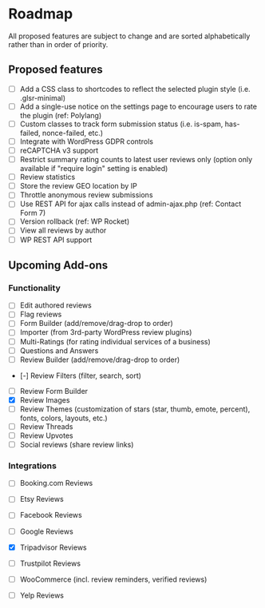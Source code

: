 # Roadmap

All proposed features are subject to change and are sorted alphabetically rather than in order of priority.

## Proposed features

- [ ] Add a CSS class to shortcodes to reflect the selected plugin style (i.e. .glsr-minimal)
- [ ] Add a single-use notice on the settings page to encourage users to rate the plugin (ref: Polylang)
- [ ] Custom classes to track form submission status (i.e. is-spam, has-failed, nonce-failed, etc.)
- [ ] Integrate with WordPress GDPR controls
- [ ] reCAPTCHA v3 support
- [ ] Restrict summary rating counts to latest user reviews only (option only available if "require login" setting is enabled)
- [ ] Review statistics
- [ ] Store the review GEO location by IP
- [ ] Throttle anonymous review submissions
- [ ] Use REST API for ajax calls instead of admin-ajax.php (ref: Contact Form 7)
- [ ] Version rollback (ref: WP Rocket)
- [ ] View all reviews by author
- [ ] WP REST API support

## Upcoming Add-ons

### Functionality

- [ ] Edit authored reviews
- [ ] Flag reviews
- [ ] Form Builder (add/remove/drag-drop to order)
- [ ] Importer (from 3rd-party WordPress review plugins)
- [ ] Multi-Ratings (for rating individual services of a business)
- [ ] Questions and Answers
- [ ] Review Builder (add/remove/drag-drop to order)
- [-] Review Filters (filter, search, sort)
- [ ] Review Form Builder
- [x] Review Images
- [ ] Review Themes (customization of stars (star, thumb, emote, percent), fonts, colors, layouts, etc.)
- [ ] Review Threads
- [ ] Review Upvotes
- [ ] Social reviews (share review links)

### Integrations

- [ ] Booking.com Reviews
- [ ] Etsy Reviews
- [ ] Facebook Reviews
- [ ] Google Reviews
- [x] Tripadvisor Reviews
- [ ] Trustpilot Reviews
- [ ] WooCommerce (incl. review reminders, verified reviews)
- [ ] Yelp Reviews

